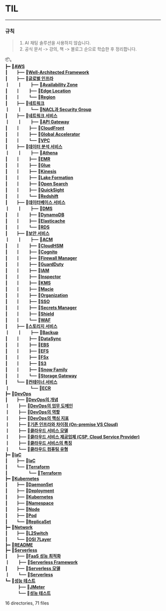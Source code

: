 # __TIL__
-----

### 규칙
> 1. AI 채팅 솔루션을 사용하지 않습니다.
> 2. 공식 문서 -> 강의, 책 -> 블로그 순으로 학습한 후 정리합니다.

📦[**.**](.)<br>
┣━ 📂[**AWS**](./AWS)<br>
┃ㅤㅤ┣━ 📄[**Well-Architected Framework**](./AWS/Well-Architected%20Framework.md)<br>
┃ㅤㅤ┣━ 📂[**글로벌 인프라**](./AWS/글로벌%20인프라)<br>
┃ㅤㅤ┃ㅤㅤ┣━ 📄[**Availability Zone**](./AWS/글로벌%20인프라/Availability%20Zone.md)<br>
┃ㅤㅤ┃ㅤㅤ┣━ 📄[**Edge Location**](./AWS/글로벌%20인프라/Edge%20Location.md)<br>
┃ㅤㅤ┃ㅤㅤ┗━ 📄[**Region**](./AWS/글로벌%20인프라/Region.md)<br>
┃ㅤㅤ┣━ 📂[**네트워크**](./AWS/네트워크)<br>
┃ㅤㅤ┃ㅤㅤ┗━ 📄[**NACL과 Security Group**](./AWS/네트워크/NACL과%20Security%20Group.md)<br>
┃ㅤㅤ┣━ 📂[**네트워크 서비스**](./AWS/네트워크%20서비스)<br>
┃ㅤㅤ┃ㅤㅤ┣━ 📄[**API Gateway**](./AWS/네트워크%20서비스/API%20Gateway.md)<br>
┃ㅤㅤ┃ㅤㅤ┣━ 📄[**CloudFront**](./AWS/네트워크%20서비스/CloudFront.md)<br>
┃ㅤㅤ┃ㅤㅤ┣━ 📄[**Global Accelerator**](./AWS/네트워크%20서비스/Global%20Accelerator.md)<br>
┃ㅤㅤ┃ㅤㅤ┗━ 📄[**VPC**](./AWS/네트워크%20서비스/VPC.md)<br>
┃ㅤㅤ┣━ 📂[**데이터 분석 서비스**](./AWS/데이터%20분석%20서비스)<br>
┃ㅤㅤ┃ㅤㅤ┣━ 📄[**Athena**](./AWS/데이터%20분석%20서비스/Athena.md)<br>
┃ㅤㅤ┃ㅤㅤ┣━ 📄[**EMR**](./AWS/데이터%20분석%20서비스/EMR.md)<br>
┃ㅤㅤ┃ㅤㅤ┣━ 📄[**Glue**](./AWS/데이터%20분석%20서비스/Glue.md)<br>
┃ㅤㅤ┃ㅤㅤ┣━ 📄[**Kinesis**](./AWS/데이터%20분석%20서비스/Kinesis.md)<br>
┃ㅤㅤ┃ㅤㅤ┣━ 📄[**Lake Formation**](./AWS/데이터%20분석%20서비스/Lake%20Formation.md)<br>
┃ㅤㅤ┃ㅤㅤ┣━ 📄[**Open Search**](./AWS/데이터%20분석%20서비스/Open%20Search.md)<br>
┃ㅤㅤ┃ㅤㅤ┣━ 📄[**QuickSight**](./AWS/데이터%20분석%20서비스/QuickSight.md)<br>
┃ㅤㅤ┃ㅤㅤ┗━ 📄[**Redshift**](./AWS/데이터%20분석%20서비스/Redshift.md)<br>
┃ㅤㅤ┣━ 📂[**데이터베이스 서비스**](./AWS/데이터베이스%20서비스)<br>
┃ㅤㅤ┃ㅤㅤ┣━ 📄[**DMS**](./AWS/데이터베이스%20서비스/DMS.md)<br>
┃ㅤㅤ┃ㅤㅤ┣━ 📄[**DynamoDB**](./AWS/데이터베이스%20서비스/DynamoDB.md)<br>
┃ㅤㅤ┃ㅤㅤ┣━ 📄[**Elasticache**](./AWS/데이터베이스%20서비스/Elasticache.md)<br>
┃ㅤㅤ┃ㅤㅤ┗━ 📄[**RDS**](./AWS/데이터베이스%20서비스/RDS.md)<br>
┃ㅤㅤ┣━ 📂[**보안 서비스**](./AWS/보안%20서비스)<br>
┃ㅤㅤ┃ㅤㅤ┣━ 📄[**ACM**](./AWS/보안%20서비스/ACM.md)<br>
┃ㅤㅤ┃ㅤㅤ┣━ 📄[**CloudHSM**](./AWS/보안%20서비스/CloudHSM.md)<br>
┃ㅤㅤ┃ㅤㅤ┣━ 📄[**Cognito**](./AWS/보안%20서비스/Cognito.md)<br>
┃ㅤㅤ┃ㅤㅤ┣━ 📄[**Firewall Manager**](./AWS/보안%20서비스/Firewall%20Manager.md)<br>
┃ㅤㅤ┃ㅤㅤ┣━ 📄[**GuardDuty**](./AWS/보안%20서비스/GuardDuty.md)<br>
┃ㅤㅤ┃ㅤㅤ┣━ 📄[**IAM**](./AWS/보안%20서비스/IAM.md)<br>
┃ㅤㅤ┃ㅤㅤ┣━ 📄[**Inspector**](./AWS/보안%20서비스/Inspector.md)<br>
┃ㅤㅤ┃ㅤㅤ┣━ 📄[**KMS**](./AWS/보안%20서비스/KMS.md)<br>
┃ㅤㅤ┃ㅤㅤ┣━ 📄[**Macie**](./AWS/보안%20서비스/Macie.md)<br>
┃ㅤㅤ┃ㅤㅤ┣━ 📄[**Organization**](./AWS/보안%20서비스/Organization.md)<br>
┃ㅤㅤ┃ㅤㅤ┣━ 📄[**SSO**](./AWS/보안%20서비스/SSO.md)<br>
┃ㅤㅤ┃ㅤㅤ┣━ 📄[**Secrets Manager**](./AWS/보안%20서비스/Secrets%20Manager.md)<br>
┃ㅤㅤ┃ㅤㅤ┣━ 📄[**Shield**](./AWS/보안%20서비스/Shield.md)<br>
┃ㅤㅤ┃ㅤㅤ┗━ 📄[**WAF**](./AWS/보안%20서비스/WAF.md)<br>
┃ㅤㅤ┣━ 📂[**스토리지 서비스**](./AWS/스토리지%20서비스)<br>
┃ㅤㅤ┃ㅤㅤ┣━ 📄[**Backup**](./AWS/스토리지%20서비스/Backup.md)<br>
┃ㅤㅤ┃ㅤㅤ┣━ 📄[**DataSync**](./AWS/스토리지%20서비스/DataSync.md)<br>
┃ㅤㅤ┃ㅤㅤ┣━ 📄[**EBS**](./AWS/스토리지%20서비스/EBS.md)<br>
┃ㅤㅤ┃ㅤㅤ┣━ 📄[**EFS**](./AWS/스토리지%20서비스/EFS.md)<br>
┃ㅤㅤ┃ㅤㅤ┣━ 📄[**FSx**](./AWS/스토리지%20서비스/FSx.md)<br>
┃ㅤㅤ┃ㅤㅤ┣━ 📄[**S3**](./AWS/스토리지%20서비스/S3.md)<br>
┃ㅤㅤ┃ㅤㅤ┣━ 📄[**Snow Family**](./AWS/스토리지%20서비스/Snow%20Family.md)<br>
┃ㅤㅤ┃ㅤㅤ┗━ 📄[**Storage Gateway**](./AWS/스토리지%20서비스/Storage%20Gateway.md)<br>
┃ㅤㅤ┗━ 📂[**컨테이너 서비스**](./AWS/컨테이너%20서비스)<br>
┃ㅤㅤㅤㅤㅤ┗━ 📄[**ECR**](./AWS/컨테이너%20서비스/ECR.md)<br>
┣━ 📂[**DevOps**](./DevOps)<br>
┃ㅤㅤ┣━ 📄[**DevOps의 개념**](./DevOps/DevOps의%20개념.md)<br>
┃ㅤㅤ┣━ 📄[**DevOps의 업무 도메인**](./DevOps/DevOps의%20업무%20도메인.md)<br>
┃ㅤㅤ┣━ 📄[**DevOps의 역할**](./DevOps/DevOps의%20역할.md)<br>
┃ㅤㅤ┣━ 📄[**DevOps의 핵심 지표**](./DevOps/DevOps의%20핵심%20지표.md)<br>
┃ㅤㅤ┣━ 📄[**기존 인프라와 차이점 (On-premise VS Cloud)**](./DevOps/기존%20인프라와%20차이점%20(On-premise%20VS%20Cloud).md)<br>
┃ㅤㅤ┣━ 📄[**클라우드 서비스 모델**](./DevOps/클라우드%20서비스%20모델.md)<br>
┃ㅤㅤ┣━ 📄[**클라우드 서비스 제공업체 (CSP, Cloud Service Provider)**](./DevOps/클라우드%20서비스%20제공업체%20(CSP,%20Cloud%20Service%20Provider).md)<br>
┃ㅤㅤ┣━ 📄[**클라우드 서비스의 특징**](./DevOps/클라우드%20서비스의%20특징.md)<br>
┃ㅤㅤ┗━ 📄[**클라우드 컴퓨팅 유형**](./DevOps/클라우드%20컴퓨팅%20유형.md)<br>
┣━ 📂[**IaC**](./IaC)<br>
┃ㅤㅤ┣━ 📄[**IaC**](./IaC/IaC.md)<br>
┃ㅤㅤ┗━ 📂[**Terraform**](./IaC/Terraform)<br>
┃ㅤㅤㅤㅤㅤ┗━ 📄[**Terraform**](./IaC/Terraform/Terraform.md)<br>
┣━ 📂[**Kubernetes**](./Kubernetes)<br>
┃ㅤㅤ┣━ 📄[**DaemonSet**](./Kubernetes/DaemonSet.md)<br>
┃ㅤㅤ┣━ 📄[**Deployment**](./Kubernetes/Deployment.md)<br>
┃ㅤㅤ┣━ 📄[**Kubernetes**](./Kubernetes/Kubernetes.md)<br>
┃ㅤㅤ┣━ 📄[**Namespace**](./Kubernetes/Namespace.md)<br>
┃ㅤㅤ┣━ 📄[**Node**](./Kubernetes/Node.md)<br>
┃ㅤㅤ┣━ 📄[**Pod**](./Kubernetes/Pod.md)<br>
┃ㅤㅤ┗━ 📄[**ReplicaSet**](./Kubernetes/ReplicaSet.md)<br>
┣━ 📂[**Network**](./Network)<br>
┃ㅤㅤ┣━ 📄[**L2Switch**](./Network/L2Switch.md)<br>
┃ㅤㅤ┗━ 📄[**OSI 7Layer**](./Network/OSI%207Layer.md)<br>
┣━ 📄[**README**](./README.md)<br>
┣━ 📂[**Serverless**](./Serverless)<br>
┃ㅤㅤ┣━ 📄[**FaaS 성능 최적화**](./Serverless/FaaS%20성능%20최적화.md)<br>
┃ㅤㅤ┣━ 📄[**Serverless Framework**](./Serverless/Serverless%20Framework.md)<br>
┃ㅤㅤ┣━ 📄[**Serverless 모델**](./Serverless/Serverless%20모델.md)<br>
┃ㅤㅤ┗━ 📄[**Serverless**](./Serverless/Serverless.md)<br>
┗━ 📂[**성능 테스트**](./성능%20테스트)<br>
ㅤㅤㅤ┣━ 📄[**JMeter**](./성능%20테스트/JMeter.md)<br>
ㅤㅤㅤ┗━ 📄[**성능 테스트**](./성능%20테스트/성능%20테스트.md)<br>

16 directories, 71 files

